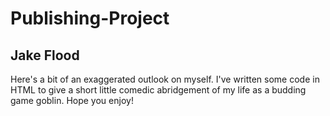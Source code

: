 # Publishing-Project
## Jake Flood

Here's a bit of an exaggerated outlook on myself. I've written some code in HTML to give a short little comedic abridgement of my life as a budding game goblin. Hope you enjoy!
